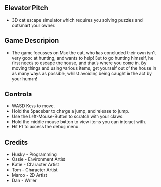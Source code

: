 ## Elevator Pitch
- 3D cat escape simulator which requires you solving puzzles and outsmart your owner.

## Game Descripion
- The game focusses on Max the cat, who has concluded their own isn't very good at hunting, and wants to help! But to go hunting himself, he first needs to escape the house, and that's where you come in. By moving things and using various items, get yourself out of the house in as many ways as possible, whilst avoiding being caught in the act by your human!

## Controls
- WASD Keys to move.
- Hold the Spacebar to charge a jump, and release to jump.
- Use the Left-Mouse-Button to scratch with your claws.
- Hold the middle mouse button to view items you can interact with.
- Hit F1 to access the debug menu.

## Credits
- Husky - Programming
- Ossie - Environment Artist
- Katie - Character Artist
- Tom - Character Artist
- Marco - 2D Artist
- Dan - Writer